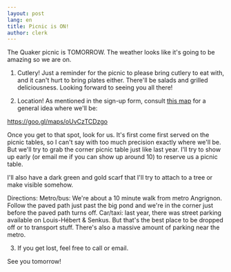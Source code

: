 ```yaml
---
layout: post
lang: en
title: Picnic is ON!
author: clerk
---
```

The Quaker picnic is TOMORROW. The weather looks like it's going to be amazing so we are on.

1) Cutlery! Just a reminder for the picnic to please bring cutlery to eat with, and it can't hurt to bring plates either. There'll be salads and grilled deliciousness. Looking forward to seeing you all there!

2) Location! As mentioned in the sign-up form, consult [this map](https://goo.gl/maps/oUvCzTCDzgo) for a general idea where we'll be:

https://goo.gl/maps/oUvCzTCDzgo

Once you get to that spot, look for us. It's first come first served on the picnic tables, so I can't say with too much precision exactly where we'll be. But we'll try to grab the corner picnic table just like last year. I'll try to show up early (or email me if you can show up around 10) to reserve us a picnic table. 

I'll also have a dark green and gold scarf that I'll try to attach to a tree or make visible somehow.

Directions: Metro/bus: We're about a 10 minute walk from metro Angrignon. Follow the paved path just past the big pond and we're in the corner just before the paved path turns off.
Car/taxi: last year, there was street parking available on Louis-Hébert & Senkus. But that's the best place to be dropped off or to transport stuff. There's also a massive amount of parking near the metro.

3) If you get lost, feel free to call or email.

See you tomorrow!
